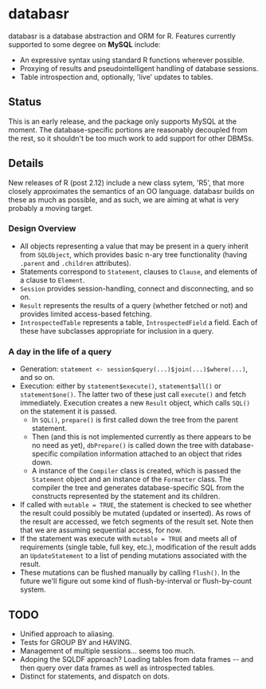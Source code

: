 # databasr
databasr is a database abstraction and ORM for R.
Features currently supported to some degree on **MySQL** include:

* An expressive syntax using standard R functions wherever possible.
* Proxying of results and pseudointelligent handling of database sessions.
* Table introspection and, optionally, 'live' updates to tables.

## Status
This is an early release, and the package only supports MySQL at the moment. 
The database-specific portions are reasonably decoupled from the rest, 
so it shouldn't be too much work to add support for other DBMSs.


## Details
New releases of R (post 2.12) include a new class sytem, 'R5', that more 
closely approximates the semantics of an OO language. databasr builds on these as much 
as possible, and as such, we are aiming at what is very probably a moving target.

### Design Overview
* All objects representing a value that may be present in a query inherit from `SQLObject`, which
  provides basic n-ary tree functionality (having `.parent` and `.children` attributes).
* Statements correspond to `Statement`, clauses to `Clause`, and elements of a clause to
  `Element`.
* `Session` provides session-handling, connect and disconnecting, and so on.
* `Result` represents the results of a query (whether fetched or not) and provides limited
  access-based fetching.
* `IntrospectedTable` represents a table, `IntrospectedField` a field. Each of these have
  subclasses appropriate for inclusion in a query.
  

### A day in the life of a query
* Generation: `statement <- session$query(...)$join(...)$where(...)`, and so on.
* Execution: either by `statement$execute()`, `statement$all()` or `statement$one()`.
  The latter two of these just call `execute()` and fetch immediately.
  Execution creates a new `Result` object, which calls `SQL()` on the statement it is passed.
  * In `SQL()`, `prepare()` is first called down the tree from the parent statement.
  * Then (and this is not implemented currently as there appears to be no need as yet), 
    `dbPrepare()` is called down the tree with database-specific compilation 
    information attached to an object that rides down.
  * A instance of the `Compiler` class is created, which is passed the `Statement` object and an
    instance of the `Formatter` class.
    The compiler the tree and generates database-specific SQL from the constructs represented by
    the statement and its children.
* If called with `mutable = TRUE`, the statement is checked to see whether the result could
  possibly be mutated (updated or inserted).
  As rows of the result are accessed, we fetch segments of the result set. 
  Note then that we are assuming sequential access, for now.
* If the statement was execute with `mutable = TRUE` and meets all of requirements 
  (single table, full key, etc.), modification of the result adds an `UpdateStatement` 
  to a list of pending mutations associated with the result.
* These mutations can be flushed manually by calling `flush()`.
  In the future we'll figure out some kind of flush-by-interval or flush-by-count system.

## TODO
* Unified approach to aliasing.
* Tests for GROUP BY and HAVING.
* Management of multiple sessions... seems too much.
* Adoping the SQLDF approach? Loading tables from data frames -- and then query over data frames
  as well as introspected tables.
* Distinct for statements, and dispatch on dots.